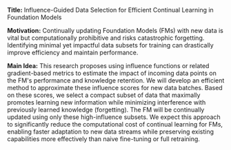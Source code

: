 **Title:** Influence-Guided Data Selection for Efficient Continual Learning in Foundation Models

**Motivation:** Continually updating Foundation Models (FMs) with new data is vital but computationally prohibitive and risks catastrophic forgetting. Identifying minimal yet impactful data subsets for training can drastically improve efficiency and maintain performance.

**Main Idea:** This research proposes using influence functions or related gradient-based metrics to estimate the impact of incoming data points on the FM's performance and knowledge retention. We will develop an efficient method to approximate these influence scores for new data batches. Based on these scores, we select a compact subset of data that maximally promotes learning new information while minimizing interference with previously learned knowledge (forgetting). The FM will be continually updated using only these high-influence subsets. We expect this approach to significantly reduce the computational cost of continual learning for FMs, enabling faster adaptation to new data streams while preserving existing capabilities more effectively than naive fine-tuning or full retraining.
